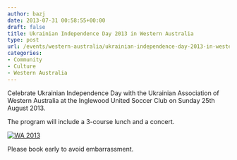 ```yaml
---
author: bazj
date: 2013-07-31 00:58:55+00:00
draft: false
title: Ukrainian Independence Day 2013 in Western Australia
type: post
url: /events/western-australia/ukrainian-independence-day-2013-in-western-australia/
categories:
- Community
- Culture
- Western Australia
---
```


Celebrate Ukrainian Independence Day with the Ukrainian Association of Western Australia at the Inglewood United Soccer Club on Sunday 25th August 2013.

The program will include a 3-course lunch and a concert.




[![WA 2013](http://www.ozeukes.com/wp-content/uploads/2013/07/WA-2013.jpg)
](http://www.ozeukes.com/wp-content/uploads/2013/07/WA-2013.jpg)

Please book early to avoid embarrassment.


